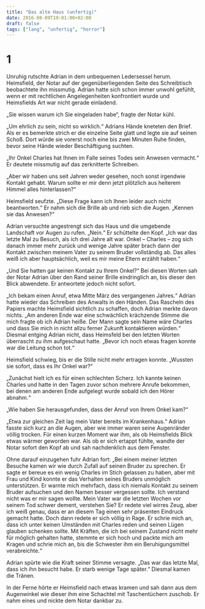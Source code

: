 ```yaml
---
title: "Das alte Haus (unfertig)"
date: 2016-08-09T19:01:00+02:00
draft: false
tags: ["lang", "unfertig", "horror"]
---
```


# 1

Unruhig rutschte Adrian in dem unbequemen Ledersessel herum. Heimsfield, der Notar auf der gegenüberliegenden Seite des Schreibtisch beobachtete ihn missmutig. Adrian hatte sich schon immer unwohl gefühlt, wenn er mit rechtlichen Angelegenheiten konfrontiert wurde und Heimsfields Art war nicht gerade einladend.

„Sie wissen warum ich Sie eingeladen habe“, fragte der Notar kühl.

„Um ehrlich zu sein, nicht so wirklich.“ Adrians Hände kneteten den Brief. Als er es bemerkte strich er die einzelne Seite glatt und legte sie auf seinen Schoß. Dort würde sie vorerst noch eine bis zwei Minuten Ruhe finden, bevor seine Hände wieder Beschäftigung suchten.

„Ihr Onkel Charles hat Ihnen im Falle seines Todes sein Anwesen vermacht.“ Er deutete missmutig auf das zerknitterte Schreiben.

„Aber wir haben uns seit Jahren weder gesehen, noch sonst irgendwie Kontakt gehabt. Warum sollte er mir denn jetzt plötzlich aus heiterem Himmel alles hinterlassen?“

Heimsfield seufzte. „Diese Frage kann ich Ihnen leider auch nicht beantworten.“ Er nahm sich die Brille ab und rieb sich die Augen. „Kennen sie das Anwesen?“

Adrian versuchte angestrengt sich das Haus und die umgebende Landschaft vor Augen zu rufen. „Nein.“ Er schüttelte den Kopf. „Ich war das letzte Mal zu Besuch, als ich drei Jahre alt war. Onkel – Charles – zog sich danach immer mehr zurück und wenige Jahre später brach dann der Kontakt zwischen meinem Vater zu seinem Bruder vollständig ab. Das alles weiß ich aber hauptsächlich, weil es mir meine Eltern erzählt haben.“

„Und Sie hatten gar keinen Kontakt zu Ihrem Onkel?“ Bei diesen Worten sah der Notar Adrian über den Rand seiner Brille eindringlich an, bis dieser den Blick abwendete. Er antwortete jedoch nicht sofort.

„Ich bekam einen Anruf, etwa Mitte März des vergangenen Jahres.“ Adrian hatte wieder das Schreiben des Anwalts in den Händen. Das Rascheln des Papiers machte Heimsfield sichtlich zu schaffen, doch Adrian merkte davon nichts. „Am anderen Ende war eine schwächlich krächzende Stimme die mich fragte ob ich Adrian heiße. Der Mann sagte sein Name wäre Charles und dass Sie mich in nicht allzu ferner Zukunft kontaktieren würden.“ Diesmal entging Adrian nicht, dass Heimsfeld bei den letzten Worten überrascht zu ihm aufgeschaut hatte. „Bevor ich noch etwas fragen konnte war die Leitung schon tot.“

Heimsfield schwieg, bis er die Stille nicht mehr ertragen konnte. „Wussten sie sofort, dass es Ihr Onkel war?“

„Zunächst hielt ich es für einen schlechten Scherz. Ich kannte keinen Charles und hatte in den Tagen zuvor schon mehrere Anrufe bekommen, bei denen am anderen Ende aufgelegt wurde sobald ich den Hörer abnahm.“

„Wie haben Sie herausgefunden, dass der Anruf von Ihrem Onkel kam?“

„Etwa zur gleichen Zeit lag mein Vater bereits im Krankenhaus.“ Adrian fasste sich kurz an die Augen, aber wie immer waren seine Augenränder völlig trocken. Für einen kurzen Moment war ihm, als ob Heimsfields Blick etwas wärmer geworden war. Als ob er sich ertappt fühlte, wandte der Notar sofort den Kopf ab und sah nachdenklich aus dem Fenster.

Ohne darauf einzugehen fuhr Adrian fort: „Bei einem meiner letzten Besuche kamen wir wie durch Zufall auf seinen Bruder zu sprechen. Er sagte er bereue es ein wenig Charles im Stich gelassen zu haben, aber mit Frau und Kind konnte er das Verhalten seines Bruders unmöglich unterstützen. Er warnte mich mehrfach, dass ich niemals Kontakt zu seinem Bruder aufsuchen und den Namen besser vergessen sollte. Ich verstand nicht was er mir sagen wollte. Mein Vater war die letzten Wochen vor seinem Tod schwer dement, verstehen Sie? Er redete viel wirres Zeug, aber ich weiß genau, dass er an diesem Tag einen sehr präsenten Eindruck gemacht hatte. Doch dann redete er sich völlig in Rage. Er schrie mich an, dass ich unter keinen Umständen mit Charles reden und seinen Lügen glauben schenken sollte. Mit Kräften, die ich bei seinem Zustand nicht mehr für möglich gehalten hatte, stemmte er sich hoch und packte mich am Kragen und schrie mich an, bis die Schwester ihm ein Beruhigungsmittel verabreichte.“

Adrian spürte wie die Kraft seiner Stimme versagte. „Das war das letzte Mal, dass ich ihn besucht habe. Er starb wenige Tage später.“ Diesmal kamen die Tränen.

In der Ferne hörte er Heimsfield nach etwas kramen und sah dann aus dem Augenwinkel wie dieser ihm eine Schachtel mit Taschentüchern zuschob. Er nahm eines und nickte dem Notar dankbar zu.
